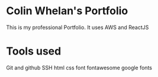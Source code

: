 # Colin Whelan's Portfolio

This is my professional Portfolio. It uses AWS and ReactJS

# Tools used
Git and github
SSH
html
css
font fontawesome
google fonts
